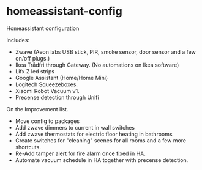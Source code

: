 # homeassistant-config
Homeassistant configuration

Includes: 

- Zwave (Aeon labs USB stick, PIR, smoke sensor, door sensor and a few on/off plugs.) 
- Ikea Trådfri through Gateway. (No automations on Ikea software) 
- Lifx Z led strips 
- Google Assistant (Home/Home Mini) 
- Logitech Squeezeboxes. 
- Xiaomi Robot Vacuum v1. 
- Precense detection through Unifi 


On the Improvement list. 

- Move config to packages 
- Add zwave dimmers to current in wall switches 
- Add zwave thermostats for electric floor heating in bathrooms 
- Create switches for "cleaning" scenes for all rooms and a few more shortcuts. 
- Re-Add tamper alert for fire alarm once fixed in HA. 
- Automate vacuum schedule in HA together with precense detection. 



